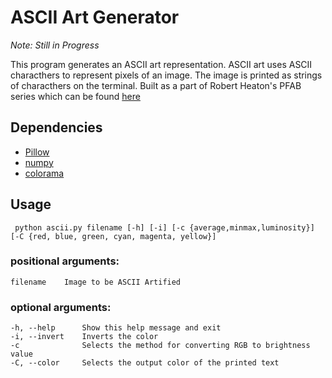 # ASCII Art Generator 
*Note: Still in Progress*

This program generates an ASCII art representation. ASCII art uses ASCII characthers to represent pixels of an image. The image is printed as strings of characthers on the terminal. Built as a part of Robert Heaton's PFAB series which can be found [here](https://robertheaton.com/2018/06/12/programming-projects-for-advanced-beginners-ascii-art/)

## Dependencies
* [Pillow](https://python-pillow.org)
* [numpy](https://numpy.org/)
* [colorama](https://pypi.org/project/colorama/)

## Usage
` python ascii.py filename [-h] [-i] [-c {average,minmax,luminosity}] [-C {red, blue, green, cyan, magenta, yellow}]` <br/>

### positional arguments:
    filename    Image to be ASCII Artified
### optional arguments:
    -h, --help      Show this help message and exit
    -i, --invert    Inverts the color
    -c              Selects the method for converting RGB to brightness value
    -C, --color     Selects the output color of the printed text

